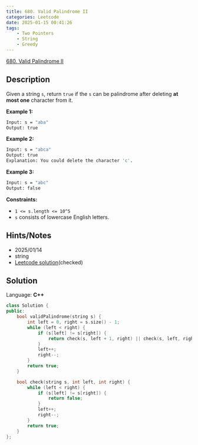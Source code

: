 ```yaml
---
title: 680. Valid Palindrome II
categories: Leetcode
date: 2025-01-15 00:41:26
tags:
    - Two Pointers
    - String
    - Greedy
---
```


[680. Valid Palindrome II](https://leetcode.com/problems/valid-palindrome-ii/description/?envType=company&envId=facebook&favoriteSlug=facebook-three-months)

## Description

Given a string `s`, return `true` if the `s` can be palindrome after deleting **at most one**  character from it.

**Example 1:**

```bash
Input: s = "aba"
Output: true
```

**Example 2:**

```bash
Input: s = "abca"
Output: true
Explanation: You could delete the character 'c'.
```

**Example 3:**

```bash
Input: s = "abc"
Output: false
```

**Constraints:**

- `1 <= s.length <= 10^5`
- `s` consists of lowercase English letters.

## Hints/Notes

- 2025/01/14
- string
- [Leetcode solution](https://leetcode.com/problems/valid-palindrome-ii/editorial/?envType=company&envId=facebook&favoriteSlug=facebook-three-months)(checked)

## Solution

Language: **C++**

```C++
class Solution {
public:
    bool validPalindrome(string s) {
        int left = 0, right = s.size() - 1;
        while (left < right) {
            if (s[left] != s[right]) {
                return check(s, left + 1, right) || check(s, left, right - 1);
            }
            left++;
            right--;
        }
        return true;
    }

    bool check(string s, int left, int right) {
        while (left < right) {
            if (s[left] != s[right]) {
                return false;
            }
            left++;
            right--;
        }
        return true;
    }
};
```
